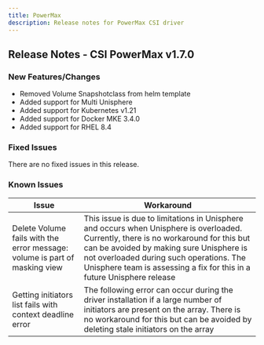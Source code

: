 ```yaml
---
title: PowerMax
description: Release notes for PowerMax CSI driver
---
```


## Release Notes - CSI PowerMax v1.7.0

### New Features/Changes
- Removed Volume Snapshotclass from helm template 
- Added support for Multi Unisphere 
- Added support for Kubernetes v1.21
- Added support for Docker MKE 3.4.0
- Added support for RHEL 8.4 

### Fixed Issues
There are no fixed issues in this release.

### Known Issues

| Issue | Workaround |
|-------|------------|
| Delete Volume fails with the error message: volume is part of masking view | This issue is due to limitations in Unisphere and occurs when Unisphere is overloaded. Currently, there is no workaround for this but can be avoided by making sure Unisphere is not overloaded during such operations. The Unisphere team is assessing a fix for this in a future Unisphere release|
| Getting initiators list fails with context deadline error |  The following error can occur during the driver installation if a large number of initiators are present on the array. There is no workaround for this but can be avoided by deleting stale initiators on the array |



